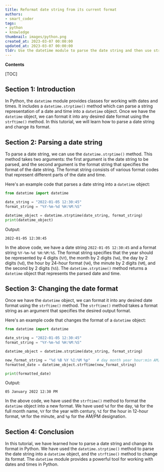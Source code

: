 ```yaml
---
title: Reformat date string from its current format
authors:
- smart_coder
tags:
- python
- knowledge
thumbnail: images/python.png
created_at: 2023-03-07 00:00:00
updated_at: 2023-03-07 00:00:00
tldr: Use the datetime module to parse the date string and then use strftime() method to change format.
---
```


**Contents**

[TOC]

## Section 1: Introduction
In Python, the `datetime` module provides classes for working with dates and times. It includes a `datetime.strptime()` method which can parse a string representation of a date and time into a `datetime` object. Once we have the `datetime` object, we can format it into any desired date format using the `strftime()` method. In this tutorial, we will learn how to parse a date string and change its format.

## Section 2: Parsing a date string
To parse a date string, we can use the `datetime.strptime()` method. This method takes two arguments: the first argument is the date string to be parsed, and the second argument is the format string that specifies the format of the date string. The format string consists of various format codes that represent different parts of the date and time.

Here's an example code that parses a date string into a `datetime` object:

```python
from datetime import datetime

date_string = "2022-01-05 12:30:45"
format_string = "%Y-%m-%d %H:%M:%S"

datetime_object = datetime.strptime(date_string, format_string)
print(datetime_object)
```

Output:
```
2022-01-05 12:30:45
```

In the above code, we have a date string `2022-01-05 12:30:45` and a format string `%Y-%m-%d %H:%M:%S`. The format string specifies that the year should be represented by 4 digits (`%Y`), the month by 2 digits (`%m`), the day by 2 digits (`%d`), the hour by 24-hour format (`%H`), the minute by 2 digits (`%M`), and the second by 2 digits (`%S`). The `datetime.strptime()` method returns a `datetime` object that represents the parsed date and time.

## Section 3: Changing the date format
Once we have the `datetime` object, we can format it into any desired date format using the `strftime()` method. The `strftime()` method takes a format string as an argument that specifies the desired output format.

Here's an example code that changes the format of a `datetime` object:

```python
from datetime import datetime

date_string = "2022-01-05 12:30:45"
format_string = "%Y-%m-%d %H:%M:%S"

datetime_object = datetime.strptime(date_string, format_string)

new_format_string = "%d %B %Y %I:%M %p"   # day month year hour:min AM/PM
formatted_date = datetime_object.strftime(new_format_string)

print(formatted_date)
```

Output:
```
05 January 2022 12:30 PM
```

In the above code, we have used the `strftime()` method to format the `datetime` object into a new format. We have used `%d` for the day, `%B` for the full month name, `%Y` for the year with century, `%I` for the hour in 12-hour format, `%M` for the minute, and `%p` for the AM/PM designation.

## Section 4: Conclusion
In this tutorial, we have learned how to parse a date string and change its format in Python. We have used the `datetime.strptime()` method to parse the date string into a `datetime` object, and the `strftime()` method to change its format. The `datetime` module provides a powerful tool for working with dates and times in Python.
